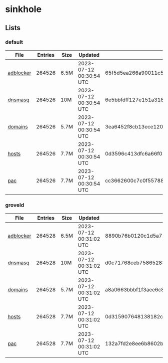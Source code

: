 # sinkhole

## Lists

### default

|File|Entries|Size|Updated|Hash|
|-|-|-|-|-|
|[adblocker](https://raw.githubusercontent.com/groveld/sinkhole/lists/default/adblocker.txt)|264526|6.5M|2023-07-12 00:30:54 UTC|65f5d5ea266a90011c508b27f72f6080b81f758489f4d5492f5dcdd8c4fc1e5b|
|[dnsmasq](https://raw.githubusercontent.com/groveld/sinkhole/lists/default/dnsmasq.txt)|264526|10M|2023-07-12 00:30:54 UTC|6e5bbfdff127e151a318c8c88704906179b7b2f31e4529eb182df89072f56cf2|
|[domains](https://raw.githubusercontent.com/groveld/sinkhole/lists/default/domains.txt)|264526|5.7M|2023-07-12 00:30:54 UTC|3ea6452f8cb13ece12095d37e0f138a520c93ea8431f32202de24654b906072d|
|[hosts](https://raw.githubusercontent.com/groveld/sinkhole/lists/default/hosts.txt)|264526|7.7M|2023-07-12 00:30:54 UTC|0d3596c413dfc6a66f01255b3466f5642d8bad9fa707dfbdbc7e5534ccb4a5bf|
|[pac](https://raw.githubusercontent.com/groveld/sinkhole/lists/default/pac.txt)|264526|7.7M|2023-07-12 00:30:54 UTC|cc3662600c7c0f55788b06c527626cfaf63a424b0f1a3c7e96d3c0ac72bc33b1|

### groveld

|File|Entries|Size|Updated|Hash|
|-|-|-|-|-|
|[adblocker](https://raw.githubusercontent.com/groveld/sinkhole/lists/groveld/adblocker.txt)|264528|6.5M|2023-07-12 00:31:02 UTC|8890b76b0120c1d5a71f372d50201311b1690ce15353f3cca5ed445e601372f8|
|[dnsmasq](https://raw.githubusercontent.com/groveld/sinkhole/lists/groveld/dnsmasq.txt)|264528|10M|2023-07-12 00:31:02 UTC|d0c71768ceb7586528354e7bbb510efdefd85ff2c8a656115fbcae93b9cc98dd|
|[domains](https://raw.githubusercontent.com/groveld/sinkhole/lists/groveld/domains.txt)|264528|5.7M|2023-07-12 00:31:02 UTC|a8a0663bbbf1f3aee6c8c799c47514d0ef01a0df7d7cd0a1551f66138bdb7f66|
|[hosts](https://raw.githubusercontent.com/groveld/sinkhole/lists/groveld/hosts.txt)|264528|7.7M|2023-07-12 00:31:02 UTC|0d315907648138182ca1d36cda086f2449e3a983a65ad63ad7f8f96f040228cc|
|[pac](https://raw.githubusercontent.com/groveld/sinkhole/lists/groveld/pac.txt)|264528|7.7M|2023-07-12 00:31:02 UTC|132a7fd2e8ee6b8602bde962f3ed7a57afac31093ee346ab05ad4af6cb6ce0c0|
